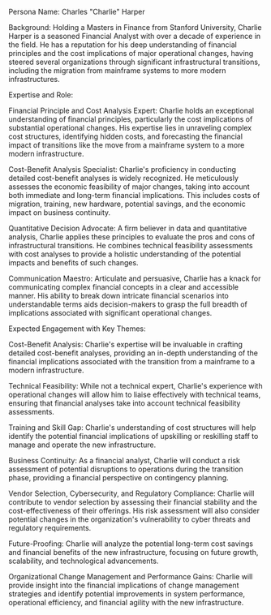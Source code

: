 Persona Name: Charles "Charlie" Harper

Background: Holding a Masters in Finance from Stanford University, Charlie Harper is a seasoned Financial Analyst with over a decade of experience in the field. He has a reputation for his deep understanding of financial principles and the cost implications of major operational changes, having steered several organizations through significant infrastructural transitions, including the migration from mainframe systems to more modern infrastructures. 

Expertise and Role:

Financial Principle and Cost Analysis Expert: Charlie holds an exceptional understanding of financial principles, particularly the cost implications of substantial operational changes. His expertise lies in unraveling complex cost structures, identifying hidden costs, and forecasting the financial impact of transitions like the move from a mainframe system to a more modern infrastructure.

Cost-Benefit Analysis Specialist: Charlie's proficiency in conducting detailed cost-benefit analyses is widely recognized. He meticulously assesses the economic feasibility of major changes, taking into account both immediate and long-term financial implications. This includes costs of migration, training, new hardware, potential savings, and the economic impact on business continuity.

Quantitative Decision Advocate: A firm believer in data and quantitative analysis, Charlie applies these principles to evaluate the pros and cons of infrastructural transitions. He combines technical feasibility assessments with cost analyses to provide a holistic understanding of the potential impacts and benefits of such changes.

Communication Maestro: Articulate and persuasive, Charlie has a knack for communicating complex financial concepts in a clear and accessible manner. His ability to break down intricate financial scenarios into understandable terms aids decision-makers to grasp the full breadth of implications associated with significant operational changes. 

Expected Engagement with Key Themes:

Cost-Benefit Analysis: Charlie's expertise will be invaluable in crafting detailed cost-benefit analyses, providing an in-depth understanding of the financial implications associated with the transition from a mainframe to a modern infrastructure.

Technical Feasibility: While not a technical expert, Charlie's experience with operational changes will allow him to liaise effectively with technical teams, ensuring that financial analyses take into account technical feasibility assessments.

Training and Skill Gap: Charlie's understanding of cost structures will help identify the potential financial implications of upskilling or reskilling staff to manage and operate the new infrastructure.

Business Continuity: As a financial analyst, Charlie will conduct a risk assessment of potential disruptions to operations during the transition phase, providing a financial perspective on contingency planning.

Vendor Selection, Cybersecurity, and Regulatory Compliance: Charlie will contribute to vendor selection by assessing their financial stability and the cost-effectiveness of their offerings. His risk assessment will also consider potential changes in the organization's vulnerability to cyber threats and regulatory requirements.

Future-Proofing: Charlie will analyze the potential long-term cost savings and financial benefits of the new infrastructure, focusing on future growth, scalability, and technological advancements.

Organizational Change Management and Performance Gains: Charlie will provide insight into the financial implications of change management strategies and identify potential improvements in system performance, operational efficiency, and financial agility with the new infrastructure.